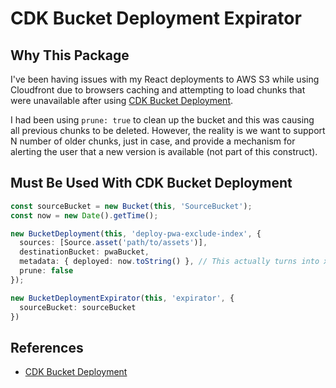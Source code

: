# CDK Bucket Deployment Expirator

## Why This Package

I've been having issues with my React deployments to AWS S3 while using Cloudfront due to browsers caching and attempting to load chunks that were unavailable after using [CDK Bucket Deployment](https://docs.aws.amazon.com/cdk/api/latest/docs/aws-s3-deployment-readme.html).

I had been using `prune: true` to clean up the bucket and this was causing all previous chunks to be deleted. However, the reality is we want to support N number of older chunks, just in case, and provide a mechanism for alerting the user that a new version is available (not part of this construct).

## Must Be Used With CDK Bucket Deployment

```typescript
const sourceBucket = new Bucket(this, 'SourceBucket');
const now = new Date().getTime();

new BucketDeployment(this, 'deploy-pwa-exclude-index', {
  sources: [Source.asset('path/to/assets')],
  destinationBucket: pwaBucket,
  metadata: { deployed: now.toString() }, // This actually turns into x-amz-meta-x-amzn-meta-deployed right now
  prune: false
});

new BucketDeploymentExpirator(this, 'expirator', {
  sourceBucket: sourceBucket
})
```

## References

* [CDK Bucket Deployment](https://docs.aws.amazon.com/cdk/api/latest/docs/aws-s3-deployment-readme.html)